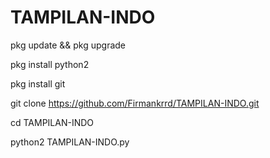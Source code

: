 # TAMPILAN-INDO


pkg update && pkg upgrade



pkg install python2



pkg install git



git clone https://github.com/Firmankrrd/TAMPILAN-INDO.git



cd TAMPILAN-INDO



python2 TAMPILAN-INDO.py
